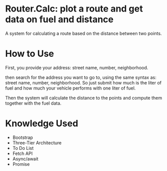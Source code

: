 # Router.Calc: plot a route and get data on fuel and distance
A system for calculating a route based on the distance between two points.

# How to Use
First, you provide your address: street name, number, neighborhood.

then search for the address you want to go to, using the same syntax as: street name, number, neighborhood.
So just submit how much is the liter of fuel and how much your vehicle performs with one liter of fuel.

Then the system will calculate the distance to the points and compute them together with the fuel data.

# Knowledge Used
- Bootstrap
- Three-Tier Architecture
- To Do List
- Fetch API
- Async/await
- Promise
